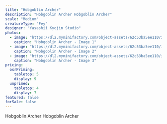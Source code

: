 ```yaml
---
title: "Hobgoblin Archer"
description: "Hobgoblin Archer Hobgoblin Archer"
scale: "Medium"
creatureType: "Fey"
designer: "Yasashii Kyojin Studio"
photos:
  - image: "https://dl2.myminifactory.com/object-assets/62c53ba5ee110/images/720X720-hobgoblin-b-bob-ps.jpg"
    caption: "Hobgoblin Archer - Image 1"
  - image: "https://dl2.myminifactory.com/object-assets/62c53ba5ee110/images/720X720-goblin.jpg"
    caption: "Hobgoblin Archer - Image 2"
  - image: "https://dl2.myminifactory.com/object-assets/62c53ba5ee110/images/720X720-goblin-3.jpg"
    caption: "Hobgoblin Archer - Image 3"
pricing:
  osrPriming:
    tabletop: 5
    display: 9
  unprimed:
    tabletop: 4
    display: 7
featured: false
forSale: false
---
```


Hobgoblin Archer Hobgoblin Archer